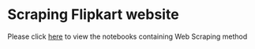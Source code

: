 
# Scraping Flipkart website 

Please click [here](master/web%20scraping/Notebook) to view the notebooks containing Web Scraping method



























